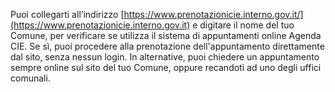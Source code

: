Puoi collegarti all’indirizzo [https://www.prenotazionicie.interno.gov.it/](https://www.prenotazionicie.interno.gov.it) e digitare il nome del tuo Comune, per verificare se utilizza il sistema di appuntamenti online Agenda CIE. Se sì, puoi procedere alla prenotazione dell'appuntamento direttamente dal sito, senza nessun login. In alternative, puoi chiedere un appuntamento sempre online sul sito del tuo Comune, oppure recandoti ad uno degli uffici comunali.
